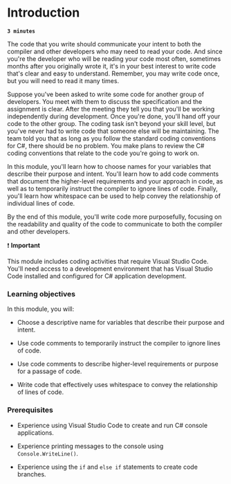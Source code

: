 # Introduction

**`3 minutes`**

The code that you write should communicate your intent to both the compiler and other developers who may need to read your code. And since you're the developer who will be reading your code most often, sometimes months after you originally wrote it, it's in your best interest to write code that's clear and easy to understand. Remember, you may write code once, but you will need to read it many times.

Suppose you've been asked to write some code for another group of developers. You meet with them to discuss the specification and the assignment is clear. After the meeting they tell you that you'll be working independently during development. Once you're done, you'll hand off your code to the other group. The coding task isn't beyond your skill level, but you've never had to write code that someone else will be maintaining. The team told you that as long as you follow the standard coding conventions for C#, there should be no problem. You make plans to review the C# coding conventions that relate to the code you're going to work on.

In this module, you'll learn how to choose names for your variables that describe their purpose and intent. You'll learn how to add code comments that document the higher-level requirements and your approach in code, as well as to temporarily instruct the compiler to ignore lines of code. Finally, you'll learn how whitespace can be used to help convey the relationship of individual lines of code.

By the end of this module, you'll write code more purposefully, focusing on the readability and quality of the code to communicate to both the compiler and other developers.

❗ **Important**

This module includes coding activities that require Visual Studio Code. You'll need access to a development environment that has Visual Studio Code installed and configured for C# application development.

### Learning objectives

In this module, you will:


- Choose a descriptive name for variables that describe their purpose and intent.

- Use code comments to temporarily instruct the compiler to ignore lines of code.

- Use code comments to describe higher-level requirements or purpose for a passage of code.

- Write code that effectively uses whitespace to convey the relationship of lines of code.


### Prerequisites


- Experience using Visual Studio Code to create and run C# console applications.

- Experience printing messages to the console using `Console.WriteLine()`.

- Experience using the `if` and `else if` statements to create code branches.

